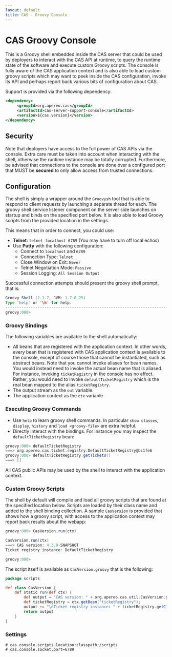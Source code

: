 ```yaml
---
layout: default
title: CAS - Groovy Console
---
```


# CAS Groovy Console
This is a Groovy shell embedded inside the CAS server that could be used by deployers to interact with the CAS API at runtime,
to query the runtime state of the software and execute custom Groovy scripts. The console is fully aware of the CAS application 
context and is also able to load custom groovy scripts which 
may want to peek inside the CAS configuration, invoke its API and perhaps report back various bits of configuration about CAS.

Support is provided via the following dependency:

```xml
<dependency>
     <groupId>org.apereo.cas</groupId>
     <artifactId>cas-server-support-console</artifactId>
     <version>${cas.version}</version>
</dependency>
```

## Security
Note that deployers have access to the full power of CAS APIs via the console. Extra care must be taken into account when
interacting with the shell, otherwise the runtime instance may be totally corrupted. Furthermore, be advised that connections
to the console are done over a configured port that MUST be **secured** to only allow access from trusted connections.

## Configuration

The shell is simply a wrapper around the `Groovysh` tool that is able to respond to client requests by 
launching a separate thread for each. The groovy shell service listener component on the server side launches 
on startup and binds on the specified port below. It is also able to load Groovy scripts from the provided location
in the settings. 

This means that in order to connect, you could use:

* **Telnet**: `telnet localhost 6789` (You may have to turn off local echos)
* Use **Putty** with the following configuration:
    * Connect to `localhost` and `6789`
    * Connection Type: `Telnet`
    * Close Window on Exit: `Never`
    * Telnet Negotiation Mode: `Passive`
    * Session Logging: `All Session Output`

Successful connection attempts should present the groovy shell prompt, that is:

```groovy
Groovy Shell (2.1.7, JVM: 1.7.0_25)
Type 'help' or '\h' for help.
--------------------------------------------------------------------------------------
groovy:000>
```

### Groovy Bindings
The following variables are available to the shell automatically:

* All beans that are registered with the application context. In other words, every bean that 
is registered with CAS application context is available to the console, 
except of course those that cannot be instantiated, such as abstract beans. Note that you cannot invoke aliases for bean names. 
You would instead need to invoke the actual bean name that is aliased. For instance, invoking `ticketRegistry` in the console has no 
affect. Rather, you would need to invoke `defaultTicketRegistry` which is the real bean mapped to the alias `ticketRegistry`. 
* The output stream as the `out` variable.
* The application context as the `ctx` variable

### Executing Groovy Commands
    
* Use `help` to learn groovy shell commands. In particular `show classes`, `display`, `history` and `load <groovy-file>` 
are extra helpful.
* Directly interact with the bindings. For instance you may inspect the `defaultTicketRegistry` bean:

```groovy
groovy:000> defaultTicketRegistry
===> org.apereo.cas.ticket.registry.DefaultTicketRegistry@bc1fe6
groovy:000> defaultTicketRegistry.getTickets()
===> []
```

All CAS public APIs may be used by the shell to interact with the application context.

### Custom Groovy Scripts

The shell by default will compile and load all groovy scripts that are found at the specified location below.
Scripts are loaded by their class name and added to the shell binding collection. A sample `CasVersion` is provided
that shows how a groovy script, with access to the application context may report back results about the webapp:

```groovy
groovy:000> CasVersion.run(ctx)

CasVersion.run(ctx)
===> CAS version: 4.3.0-SNAPSHOT
Ticket registry instance: DefaultTicketRegistry

groovy:000>
```

The script itself is available as `CasVersion.groovy` that is the following:

```groovy
package scripts

def class CasVersion {
    def static run(def ctx) {
        def output = "CAS version: " + org.apereo.cas.util.CasVersion.getVersion()
        def ticketRegistry = ctx.getBean("ticketRegistry");
        output += "\nTicket registry instance: " + ticketRegistry.getClass().getSimpleName()
        return output
    }
}
```

### Settings
```properties
# cas.console.scripts.location:classpath:/scripts
# cas.console.socket.port=6789
```
